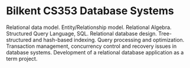 # Bilkent CS353 Database Systems
Relational data model. Entity/Relationship model. Relational Algebra. Structured Query Language, SQL. Relational database design. Tree-structured and hash-based indexing. Query processing and optimization. Transaction management, concurrency control and recovery issues in database systems. Development of a relational database application as a term project. 
